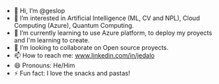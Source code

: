- 👋 Hi, I’m @geslop
- 👀 I’m interested in Artificial Intelligence (ML, CV and NPL), Cloud Computing (Azure), Quantum Computing.
- 🌱 I’m currently learning to use Azure platform, to deploy my proyects and I'm learning to create.
- 💞️ I’m looking to collaborate on Open source proyects.
- 📫 How to reach me: www.linkedin.com/in/jedalo 
- 😄 Pronouns: He/Him
- ⚡ Fun fact: I love the snacks and pastas! 

<!---
geslop/geslop is a ✨ special ✨ repository because its `README.md` (this file) appears on your GitHub profile.
You can click the Preview link to take a look at your changes.
--->
